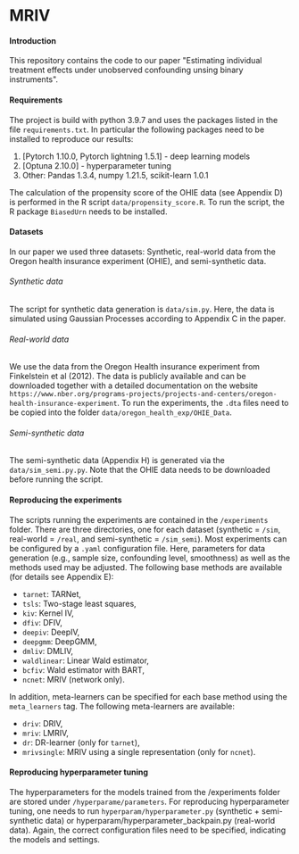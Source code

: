 MRIV
==============================

#### Introduction
This repository contains the code to our paper "Estimating individual treatment effects under unobserved confounding unsing binary instruments".


#### Requirements
The project is build with python 3.9.7 and uses the packages listed in the file `requirements.txt`. In particular the following packages need to be installed to reproduce our results:
1. [Pytorch 1.10.0, Pytorch lightning 1.5.1] - deep learning models
2. [Optuna 2.10.0] - hyperparameter tuning
4. Other: Pandas 1.3.4, numpy 1.21.5, scikit-learn 1.0.1

The calculation of the propensity score of the OHIE data (see Appendix D) is performed in the R script `data/propensity_score.R`. To run the script, the R package `BiasedUrn` needs to be installed.

#### Datasets
In our paper we used three datasets: Synthetic, real-world data from the Oregon health insurance experiment (OHIE), and semi-synthetic data. 

###### Synthetic data
The script for synthetic data generation is `data/sim.py`. Here, the data is simulated using Gaussian Processes according to Appendix C in the paper.

###### Real-world data
We use the data from the Oregon Health insurance experiment from Finkelstein et al (2012). The data is publicly available and can be downloaded together with a detailed documentation on the website `https://www.nber.org/programs-projects/projects-and-centers/oregon-health-insurance-experiment`. To run the experiments, the `.dta` files need to be copied into the folder `data/oregon_health_exp/OHIE_Data`.

###### Semi-synthetic data
The semi-synthetic data (Appendix H) is generated via the `data/sim_semi.py.py`. Note that the OHIE data needs to be downloaded before running the script.


#### Reproducing the experiments
The scripts running the experiments are contained in the `/experiments` folder. There are three directories, one for each dataset (synthetic = `/sim`, real-world = `/real`, and semi-synthetic = `/sim_semi`). Most experiments can be configured by a `.yaml` configuration file. Here, parameters for data generation (e.g., sample size, confounding level, smoothness) as well as the methods used may be adjusted. The following base methods are available (for details see Appendix E):

- `tarnet`: TARNet,
- `tsls`: Two-stage least squares, 
- `kiv`: Kernel IV,
- `dfiv`: DFIV,
- `deepiv`: DeepIV,
- `deepgmm`: DeepGMM,
- `dmliv`: DMLIV,
- `waldlinear`: Linear Wald estimator,
- `bcfiv`: Wald estimator with BART,
- `ncnet`: MRIV (network only).

In addition, meta-learners can be specified for each base method using the `meta_learners` tag. The following meta-learners are available:
- `driv`: DRIV,
- `mriv`: LMRIV,
- `dr`: DR-learner (only for `tarnet`),
- `mrivsingle`: MRIV using a single representation (only for `ncnet`).

#### Reproducing hyperparameter tuning
The hyperparameters for the models trained from the /experiments folder are stored under `/hyperparame/parameters`. For reproducing hyperparameter tuning, one needs to run `hyperparam/hyperparameter.py` (synthetic + semi-synthetic data) or hyperparam/hyperparameter_backpain.py (real-world data). Again, the correct configuration files need to be specified, indicating the models and settings.
